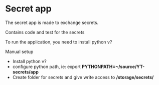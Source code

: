 # Secret app
The secret app is made to exchange secrets.

Contains code and test for the secrets

To run the application, you need to install python v?

Manual setup 
* Install python v?
* configure python path, ie: export __PYTHONPATH=~/source/YT-secrets/app__
* Create folder for secrets and give write access to __/storage/secrets/__